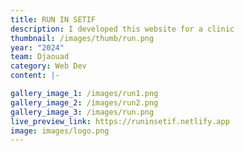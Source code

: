 ```yaml
---
title: RUN IN SETIF
description: I developed this website for a clinic
thumbnail: /images/thumb/run.png
year: "2024"
team: Djaouad
category: Web Dev
content: |-

gallery_image_1: /images/run1.png
gallery_image_2: /images/run2.png
gallery_image_3: /images/run.png
live_preview_link: https://runinsetif.netlify.app
image: images/logo.png
---
```

